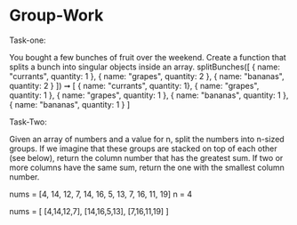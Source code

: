# Group-Work
Task-one:

You bought a few bunches of fruit over the weekend. Create a function that splits a bunch into singular objects inside an array. splitBunches([ { name: "currants", quantity: 1 }, { name: "grapes", quantity: 2 }, { name: "bananas", quantity: 2 } ]) ➞ [ { name: "currants", quantity: 1}, { name: "grapes", quantity: 1 }, { name: "grapes", quantity: 1 }, { name: "bananas", quantity: 1 }, { name: "bananas", quantity: 1 } ]


Task-Two:

Given an array of numbers and a value for n, split the numbers into n-sized groups. If we imagine that these groups are stacked on top of each other (see below), return the column number that has the greatest sum. If two or more columns have the same sum, return the one with the smallest column number.

nums = [4, 14, 12, 7, 14, 16, 5, 13, 7, 16, 11, 19]
n = 4

nums = [
[4,14,12,7],
[14,16,5,13],
[7,16,11,19]
]